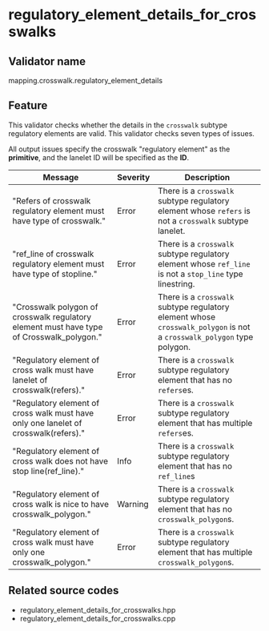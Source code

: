 # regulatory_element_details_for_crosswalks

## Validator name

mapping.crosswalk.regulatory_element_details

## Feature

This validator checks whether the details in the `crosswalk` subtype regulatory elements are valid.
This validator checks seven types of issues.

All output issues specify the crosswalk "regulatory element" as the **primitive**, and the lanelet ID will be specified as the **ID**.

| Message                                                                                  | Severity | Description                                                                                                            |
| ---------------------------------------------------------------------------------------- | -------- | ---------------------------------------------------------------------------------------------------------------------- |
| "Refers of crosswalk regulatory element must have type of crosswalk."                    | Error    | There is a `crosswalk` subtype regulatory element whose `refers` is not a `crosswalk` subtype lanelet.                 |
| "ref_line of crosswalk regulatory element must have type of stopline."                    | Error    | There is a `crosswalk` subtype regulatory element whose `ref_line` is not a `stop_line` type linestring.               |
| "Crosswalk polygon of crosswalk regulatory element must have type of Crosswalk_polygon." | Error    | There is a `crosswalk` subtype regulatory element whose `crosswalk_polygon` is not a `crosswalk_polygon` type polygon. |
| "Regulatory element of cross walk must have lanelet of crosswalk(refers)."               | Error    | There is a `crosswalk` subtype regulatory element that has no `refers`es.                                              |
| "Regulatory element of cross walk must have only one lanelet of crosswalk(refers)."      | Error    | There is a `crosswalk` subtype regulatory element that has multiple `refers`es.                                        |
| "Regulatory element of cross walk does not have stop line(ref_line)."                    | Info     | There is a `crosswalk` subtype regulatory element that has no `ref_line`s                                              |
| "Regulatory element of cross walk is nice to have crosswalk_polygon."                    | Warning  | There is a `crosswalk` subtype regulatory element that has no `crosswalk_polygon`s.                                    |
| "Regulatory element of cross walk must have only one crosswalk_polygon."                 | Error    | There is a `crosswalk` subtype regulatory element that has multiple `crosswalk_polygon`s.                              |

## Related source codes

- regulatory_element_details_for_crosswalks.hpp
- regulatory_element_details_for_crosswalks.cpp
